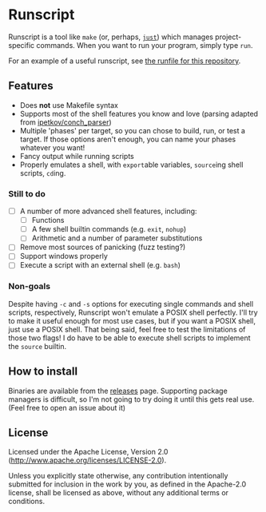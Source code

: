 # Runscript

Runscript is a tool like `make` (or, perhaps, [`just`](https://github.com/casey/just)) which manages project-specific
commands. When you want to run your program, simply type `run`.

For an example of a useful runscript, see [the runfile for this repository](run).

## Features

- Does **not** use Makefile syntax
- Supports most of the shell features you know and love (parsing adapted from [ipetkov/conch_parser](https://github.com/ipetkov/conch-parser))
- Multiple 'phases' per target, so you can chose to build, run, or test a target. If those options aren't enough, you can name your phases whatever you want!
- Fancy output while running scripts
- Properly emulates a shell, with `export`able variables, `source`ing shell scripts, `cd`ing.

### Still to do

- [ ] A number of more advanced shell features, including:
  - [ ] Functions
  - [ ] A few shell builtin commands (e.g. `exit`, `nohup`)
  - [ ] Arithmetic and a number of parameter substitutions
- [ ] Remove most sources of panicking (fuzz testing?)
- [ ] Support windows properly
- [ ] Execute a script with an external shell (e.g. `bash`)

### Non-goals

Despite having `-c` and `-s` options for executing single commands and shell scripts, respectively, Runscript
won't emulate a POSIX shell perfectly. I'll try to make it useful enough for most use cases, but if you want a
POSIX shell, just use a POSIX shell. That being said, feel free to test the limitations of those two flags! I do have
to be able to execute shell scripts to implement the `source` builtin.

## How to install

Binaries are available from the [releases](https://github.com/TheOnlyMrCat/runscript) page. Supporting package managers is
difficult, so I'm not going to try doing it until this gets real use. (Feel free to open an issue about it)

## License

Licensed under the Apache License, Version 2.0 (<http://www.apache.org/licenses/LICENSE-2.0>).

Unless you explicitly state otherwise, any contribution intentionally submitted for inclusion in the work by you, as defined in the Apache-2.0 license, shall be licensed as above, without any additional terms or conditions.
